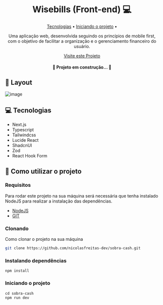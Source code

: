 <h1 align="center" style="font-weight: bold;">Wisebills (Front-end) 💻</h1>

<p align="center">
 <a href="#tech">Tecnologias</a> • 
 <a href="#started">Iniciando o projeto</a> • 
</p>

<p align="center">
    Uma aplicação web, desenvolvida seguindo os princípios de mobile first, com o objetivo de facilitar a organização e o gerenciamento financeiro do usuário.
</p>

<p align="center">
     <a href="https://sobra-cash.vercel.app/" target="_blank">Visite este Projeto</a>
</p>

<h4 align="center">🚧 Projeto em construção...  🚧</h4>

<h2 id="layout">🎨 Layout</h2>

![image](https://github.com/user-attachments/assets/7718bf8a-3321-4e1e-afd1-dba4e0f72b17)


<h2 id="tech">💻 Tecnologias</h2>

- Next.js
- Typescript
- Tailwindcss
- Lucide React
- ShadcnUI
- Zod
- React Hook Form

<h2 id="started">🚀 Como utilizar o projeto</h2>

<h3>Requisitos</h3>

Para rodar este projeto na sua máquina será necessária que tenha instalado NodeJS para realizar a instalação das dependências.

- [NodeJS](https://nodejs.org/pt)
- [GIT](https://git-scm.com/downloads)

<h3>Clonando</h3>

Como clonar o projeto na sua máquina

```bash
git clone https://github.com/nicolasfreitas-dev/sobra-cash.git
```

<h3>Instalando dependências</h3>

```
npm install
```

<h3>Iniciando o projeto</h3>

```
cd sobra-cash
npm run dev
```
